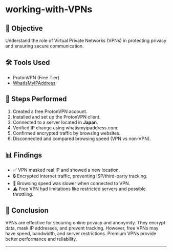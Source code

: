 # working-with-VPNs 

## 📌 Objective  
Understand the role of Virtual Private Networks (VPNs) in protecting privacy and ensuring secure communication.  

## 🛠 Tools Used  
- ProtonVPN (Free Tier)  
- [WhatIsMyIPAddress](https://whatismyipaddress.com/)  

## 🚀 Steps Performed  
1. Created a free ProtonVPN account.  
2. Installed and set up the ProtonVPN client.  
3. Connected to a server located in **Japan**.  
4. Verified IP change using whatismyipaddress.com.  
5. Confirmed encrypted traffic by browsing websites.  
6. Disconnected and compared browsing speed (VPN vs non-VPN).  

## 📊 Findings  
- ✅ VPN masked real IP and showed a new location.  
- 🔒 Encrypted internet traffic, preventing ISP/third-party tracking.  
- 🐢 Browsing speed was slower when connected to VPN.  
- ⚠️ Free VPN had limitations like restricted servers and possible throttling.  

## 📌 Conclusion  
VPNs are effective for securing online privacy and anonymity. They encrypt data, mask IP addresses, and prevent tracking. However, free VPNs may have speed, bandwidth, and server restrictions. Premium VPNs provide better performance and reliability.  

---
